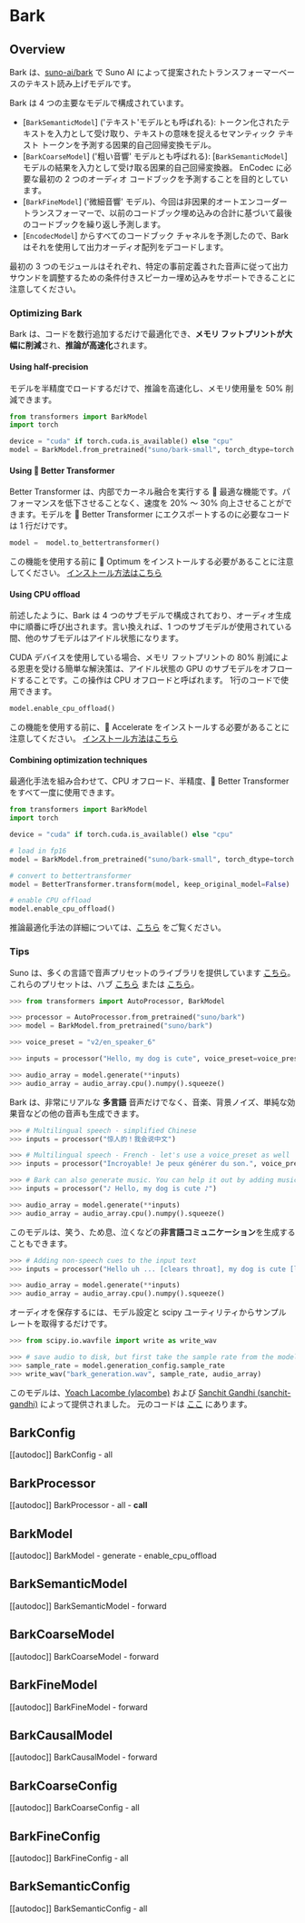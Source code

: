 <!--Copyright 2023 The HuggingFace Team. All rights reserved.

Licensed under the Apache License, Version 2.0 (the "License"); you may not use this file except in compliance with
the License. You may obtain a copy of the License at

http://www.apache.org/licenses/LICENSE-2.0

Unless required by applicable law or agreed to in writing, software distributed under the License is distributed on
an "AS IS" BASIS, WITHOUT WARRANTIES OR CONDITIONS OF ANY KIND, either express or implied. See the License for the
specific language governing permissions and limitations under the License.
-->

# Bark

## Overview

Bark は、[suno-ai/bark](https://github.com/suno-ai/bark) で Suno AI によって提案されたトランスフォーマーベースのテキスト読み上げモデルです。


Bark は 4 つの主要なモデルで構成されています。

- [`BarkSemanticModel`] ('テキスト'モデルとも呼ばれる): トークン化されたテキストを入力として受け取り、テキストの意味を捉えるセマンティック テキスト トークンを予測する因果的自己回帰変換モデル。
- [`BarkCoarseModel`] ('粗い音響' モデルとも呼ばれる): [`BarkSemanticModel`] モデルの結果を入力として受け取る因果的自己回帰変換器。 EnCodec に必要な最初の 2 つのオーディオ コードブックを予測することを目的としています。
- [`BarkFineModel`] ('微細音響' モデル)、今回は非因果的オートエンコーダー トランスフォーマーで、以前のコードブック埋め込みの合計に基づいて最後のコードブックを繰り返し予測します。
- [`EncodecModel`] からすべてのコードブック チャネルを予測したので、Bark はそれを使用して出力オーディオ配列をデコードします。

最初の 3 つのモジュールはそれぞれ、特定の事前定義された音声に従って出力サウンドを調整するための条件付きスピーカー埋め込みをサポートできることに注意してください。

### Optimizing Bark

Bark は、コードを数行追加するだけで最適化でき、**メモリ フットプリントが大幅に削減**され、**推論が高速化**されます。

#### Using half-precision

モデルを半精度でロードするだけで、推論を高速化し、メモリ使用量を 50% 削減できます。

```python
from transformers import BarkModel
import torch

device = "cuda" if torch.cuda.is_available() else "cpu"
model = BarkModel.from_pretrained("suno/bark-small", torch_dtype=torch.float16).to(device)
```

#### Using 🤗 Better Transformer

Better Transformer は、内部でカーネル融合を実行する 🤗 最適な機能です。パフォーマンスを低下させることなく、速度を 20% ～ 30% 向上させることができます。モデルを 🤗 Better Transformer にエクスポートするのに必要なコードは 1 行だけです。

```python
model =  model.to_bettertransformer()
```

この機能を使用する前に 🤗 Optimum をインストールする必要があることに注意してください。 [インストール方法はこちら](https://hf-mirror.com/docs/optimum/installation)

#### Using CPU offload

前述したように、Bark は 4 つのサブモデルで構成されており、オーディオ生成中に順番に呼び出されます。言い換えれば、1 つのサブモデルが使用されている間、他のサブモデルはアイドル状態になります。

CUDA デバイスを使用している場合、メモリ フットプリントの 80% 削減による恩恵を受ける簡単な解決策は、アイドル状態の GPU のサブモデルをオフロードすることです。この操作は CPU オフロードと呼ばれます。 1行のコードで使用できます。

```python
model.enable_cpu_offload()
```

この機能を使用する前に、🤗 Accelerate をインストールする必要があることに注意してください。 [インストール方法はこちら](https://hf-mirror.com/docs/accelerate/basic_tutorials/install)

#### Combining optimization techniques

最適化手法を組み合わせて、CPU オフロード、半精度、🤗 Better Transformer をすべて一度に使用できます。

```python
from transformers import BarkModel
import torch

device = "cuda" if torch.cuda.is_available() else "cpu"

# load in fp16
model = BarkModel.from_pretrained("suno/bark-small", torch_dtype=torch.float16).to(device)

# convert to bettertransformer
model = BetterTransformer.transform(model, keep_original_model=False)

# enable CPU offload
model.enable_cpu_offload()
```

推論最適化手法の詳細については、[こちら](https://hf-mirror.com/docs/transformers/perf_infer_gpu_one) をご覧ください。

### Tips

Suno は、多くの言語で音声プリセットのライブラリを提供しています [こちら](https://suno-ai.notion.site/8b8e8749ed514b0cbf3f699013548683?v=bc67cff786b04b50b3ceb756fd05f68c)。
これらのプリセットは、ハブ [こちら](https://hf-mirror.com/suno/bark-small/tree/main/speaker_embeddings) または [こちら](https://hf-mirror.com/suno/bark/tree/main/speaker_embeddings)。

```python
>>> from transformers import AutoProcessor, BarkModel

>>> processor = AutoProcessor.from_pretrained("suno/bark")
>>> model = BarkModel.from_pretrained("suno/bark")

>>> voice_preset = "v2/en_speaker_6"

>>> inputs = processor("Hello, my dog is cute", voice_preset=voice_preset)

>>> audio_array = model.generate(**inputs)
>>> audio_array = audio_array.cpu().numpy().squeeze()
```

Bark は、非常にリアルな **多言語** 音声だけでなく、音楽、背景ノイズ、単純な効果音などの他の音声も生成できます。

```python
>>> # Multilingual speech - simplified Chinese
>>> inputs = processor("惊人的！我会说中文")

>>> # Multilingual speech - French - let's use a voice_preset as well
>>> inputs = processor("Incroyable! Je peux générer du son.", voice_preset="fr_speaker_5")

>>> # Bark can also generate music. You can help it out by adding music notes around your lyrics.
>>> inputs = processor("♪ Hello, my dog is cute ♪")

>>> audio_array = model.generate(**inputs)
>>> audio_array = audio_array.cpu().numpy().squeeze()
```

このモデルは、笑う、ため息、泣くなどの**非言語コミュニケーション**を生成することもできます。


```python
>>> # Adding non-speech cues to the input text
>>> inputs = processor("Hello uh ... [clears throat], my dog is cute [laughter]")

>>> audio_array = model.generate(**inputs)
>>> audio_array = audio_array.cpu().numpy().squeeze()
```

オーディオを保存するには、モデル設定と scipy ユーティリティからサンプル レートを取得するだけです。

```python
>>> from scipy.io.wavfile import write as write_wav

>>> # save audio to disk, but first take the sample rate from the model config
>>> sample_rate = model.generation_config.sample_rate
>>> write_wav("bark_generation.wav", sample_rate, audio_array)
```

このモデルは、[Yoach Lacombe (ylacombe)](https://hf-mirror.com/ylacombe) および [Sanchit Gandhi (sanchit-gandhi)](https://github.com/sanchit-gandhi) によって提供されました。
元のコードは [ここ](https://github.com/suno-ai/bark) にあります。

## BarkConfig

[[autodoc]] BarkConfig
    - all

## BarkProcessor

[[autodoc]] BarkProcessor
    - all
    - __call__

## BarkModel

[[autodoc]] BarkModel
    - generate
    - enable_cpu_offload

## BarkSemanticModel

[[autodoc]] BarkSemanticModel
    - forward

## BarkCoarseModel

[[autodoc]] BarkCoarseModel
    - forward

## BarkFineModel

[[autodoc]] BarkFineModel
    - forward

## BarkCausalModel

[[autodoc]] BarkCausalModel
    - forward

## BarkCoarseConfig

[[autodoc]] BarkCoarseConfig
    - all

## BarkFineConfig

[[autodoc]] BarkFineConfig
    - all

## BarkSemanticConfig

[[autodoc]] BarkSemanticConfig
    - all
